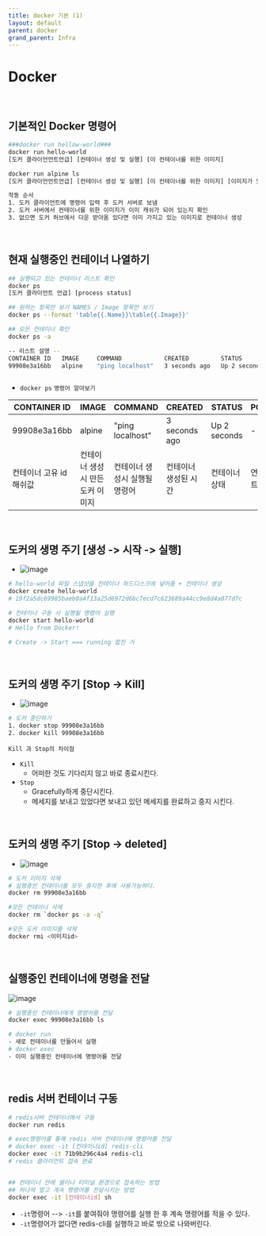 ```yaml
---
title: docker 기본 (1)
layout: default
parent: docker
grand_parent: Infra
---
```



# Docker

<br />

## 기본적인 Docker 명령어

```bash
###docker run hellow-world###
docker run hello-world
[도커 클라이언언트언급] [컨테이너 생성 및 실행] [이 컨테이너를 위한 이미지]

docker run alpine ls
[도커 클라이언언트언급] [컨테이너 생성 및 실행] [이 컨테이너를 위한 이미지] [이미지가 있는 시작 명령어를 무시하고 여기에 있는 커멘드 실행 (파일 검색)]

작동 순서
1. 도커 클라이언트에 명령어 입력 후 도커 서버로 보냄
2. 도커 서버에서 컨테이너를 위한 이미지가 이미 캐쉬가 되어 있는지 확인
3. 없으면 도커 허브에서 다운 받아옴 있다면 이미 가지고 있는 이미지로 컨테이너 생성
```

<br />

## 현재 실행중인 컨테이너 나열하기

```bash
## 실행되고 있는 컨테이너 리스트 확인
docker ps
[도커 클라이언트 언급] [process status]

## 원하는 항목만 보기 NAMES / Image 항목만 보기
docker ps --format 'table{{.Name}}\table{{.Image}}'

## 모든 컨테이너 확인
docker ps -a

-- 리스트 설명 --
CONTAINER ID   IMAGE     COMMAND            CREATED         STATUS         PORTS     NAMES
99908e3a16bb   alpine    "ping localhost"   3 seconds ago   Up 2 seconds             mystifying_merkle



```

- `docker ps` `명령어 알아보기`

| CONTAINER ID            | IMAGE                             | COMMAND                       | CREATED              | STATUS        | PORTS     | NAMES              |
| ----------------------- | --------------------------------- | ----------------------------- | -------------------- | ------------- | --------- | ------------------ |
| 99908e3a16bb            | alpine                            | "ping localhost"              | 3 seconds ago        | Up 2 seconds  | -         | mystifying_merkle  |
| 컨테이너 고유 id 해쉬값 | 컨테이너 생성 시 만든 도커 이미지 | 컨테이너 생성시 실행될 명령어 | 컨테이너 생성된 시간 | 컨테이너 상태 | 연결 포트 | 컨테이너 고유 이름 |

<br />

## 도커의 생명 주기 [생성 -> 시작 -> 실행]

- ![image](../../image/d1.png)

```bash
# hello-world 파일 스냅샷을 컨테이너 하드디스크에 넣어줌 + 컨테이너 생성
docker create hello-world
# 19f2a5dc69985baeb0a4f13a25d6972d6bc7ecd7c623689a44cc9e8d4a077d7c

# 컨테이너 구동 시 실행될 명령어 실행
docker start hello-world
# Hello from Docker!

# Create -> Start === running 합친 거
```

<br />

## 도커의 생명 주기 [Stop -> Kill]

- ![image](../../image/d2.png)

```bash
# 도커 중단하기
1. docker stop 99908e3a16bb
2. docker kill 99908e3a16bb
```

`Kill 과 Stop의 차이점`

- `Kill`
  - 어떠한 것도 기다리지 않고 바로 종료시킨다.
- `Stop`
  - Gracefully하게 중단시킨다.
  - 메세지를 보내고 있었다면 보내고 있던 메세지를 완료하고 중지 시킨다.

<br />

## 도커의 생명 주기 [Stop -> deleted]

- ![image](../../image/d3.png)

```bash
# 도커 이미지 삭제
# 실행중인 컨테이너를 모두 중지한 후에 사용가능하다.
docker rm 99908e3a16bb

#모든 컨테이너 삭제
docker rm `docker ps -a -q`

#모든 도커 이미지를 삭제
docker rmi <이미지id>
```

<br />

## 실행중인 컨테이너에 명령을 전달

![image](../../image/d4.png)

```bash
# 실행중인 컨테이너에게 명령어를 전달
docker exec 99908e3a16bb ls

# docker run
- 새로 컨테이너를 만들어서 실행
# docker exec
- 이미 실행중인 컨테이너에 명령어를 전달
```

<br />

## redis 서버 컨테이너 구동

```bash
# redis서버 컨테이너에서 구동
docker run redis

# exec명령어를 통해 redis 서버 컨테이너에 명령어를 전달
# docker exec -it [컨테이너id] redis-cli
docker exec -it 71b9b296c4a4 redis-cli
# redis 클라이언트 접속 완료


## 컨테이너 안에 쉘이나 터미널 환경으로 접속하는 방법
## 하나씩 말고 계속 명령어를 전달시키는 방법
docker exec -it [컨테이너id] sh
```

- `-it`명령어 --> `-it`를 붙여줘야 명령어를 실행 한 후 계속 명령어를 적을 수 있다.
- `-it`명령어가 없다면 redis-cli를 실행하고 바로 밖으로 나와버린다.
